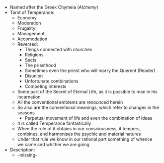 - Named after the Greek Chymeia (_Alchemy_)
- Tarot of Temperance:
	- Economy
	- Moderation
	- Frugality
	- Management
	- Accomodation
	- Reversed:
		- Things connected with churches
		- Religions
		- Sects
		- The priesthood
		- Sometimes even the priest who will marry the Querent (Reader)
		- Disunion
		- Unfortunate combinations
		- Competing interests
	- Some part of the Secret of Eternal Life, as it is possible to man in his incarnation
	- All the conventional emblems are renounced herein
	- So also are the conventional meanings, which refer to changes in the seasons
		- Perpetual movement of life and even the combination of ideas
	- It is called Temperance fantastically
	- When the rule of it obtains in our consciousness, it tempers, combines, and harmonises the psychic and material natures
	- Under that rule we know in our rational part something of whence we came and whither we are going
- Description:
	- -missing-